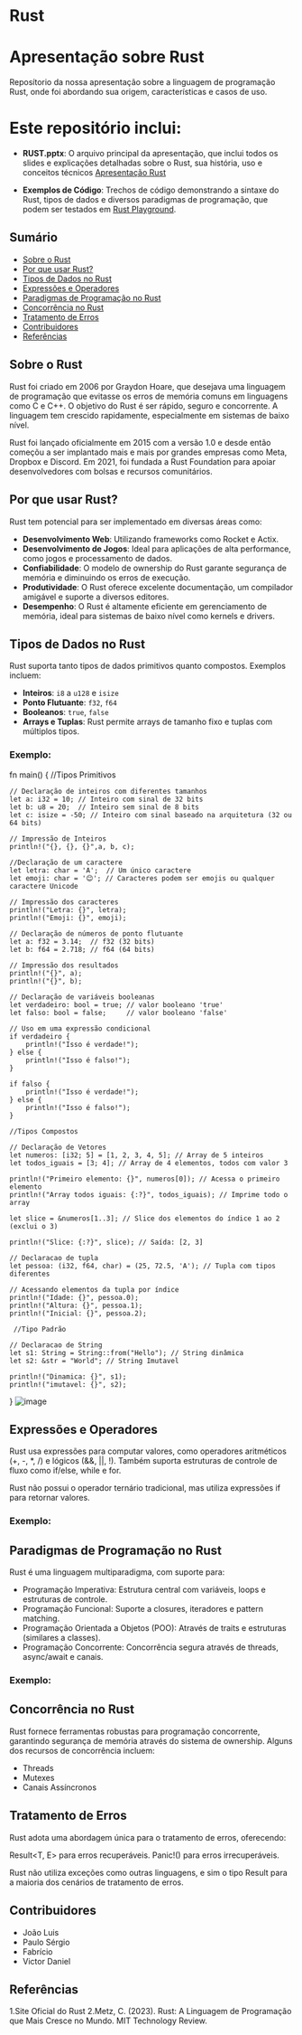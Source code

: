 # Rust
# Apresentação sobre Rust
Reposítorio da nossa apresentação sobre a linguagem de programação Rust, onde foi abordando sua origem, características e casos de uso.

# Este repositório inclui:
- **RUST.pptx**: O arquivo principal da apresentação, que inclui todos os slides e explicações detalhadas sobre o Rust, sua história, uso e conceitos técnicos [Apresentação Rust](https://docs.google.com/presentation/d/13EIbcE18h3AD82ldQS1uh_MQkdh1UbAG1zkTpLF8v3w/edit?usp=sharing)

- **Exemplos de Código**: Trechos de código demonstrando a sintaxe do Rust, tipos de dados e diversos paradigmas de programação, que podem ser testados em
[Rust Playground](https://play.rust-lang.org/).

## Sumário
- [Sobre o Rust](#sobre-o-rust)
- [Por que usar Rust?](#por-que-usar-rust)
- [Tipos de Dados no Rust](#tipos-de-dados-no-rust)
- [Expressões e Operadores](#expressões-e-operadores)
- [Paradigmas de Programação no Rust](#paradigmas-de-programação-no-rust)
- [Concorrência no Rust](#concorrência-no-rust)
- [Tratamento de Erros](#tratamento-de-erros)
- [Contribuidores](#contribuidores)
- [Referências](#referências)

## Sobre o Rust
Rust foi criado em 2006 por Graydon Hoare, que desejava uma linguagem de programação que evitasse os erros de memória comuns em linguagens como C e C++. O objetivo do Rust é ser rápido, seguro e concorrente. A linguagem tem crescido rapidamente, especialmente em sistemas de baixo nível.

Rust foi lançado oficialmente em 2015 com a versão 1.0 e desde então começõu a ser implantado mais e mais por grandes empresas como Meta, Dropbox e Discord. Em 2021, foi fundada a Rust Foundation para apoiar desenvolvedores com bolsas e recursos comunitários.

## Por que usar Rust?
Rust tem potencial para ser implementado em diversas áreas como:

- **Desenvolvimento Web**: Utilizando frameworks como Rocket e Actix.
- **Desenvolvimento de Jogos**: Ideal para aplicações de alta performance, como jogos e processamento de dados.
- **Confiabilidade**: O modelo de ownership do Rust garante segurança de memória e diminuindo os erros de execução.
- **Produtividade**: O Rust oferece excelente documentação, um compilador amigável e suporte a diversos editores.
- **Desempenho**: O Rust é altamente eficiente em gerenciamento de memória, ideal para sistemas de baixo nível como kernels e drivers.

## Tipos de Dados no Rust
Rust suporta tanto tipos de dados primitivos quanto compostos. Exemplos incluem:

- **Inteiros**: `i8` a `u128` e `isize`
- **Ponto Flutuante**: `f32`, `f64`
- **Booleanos**: `true`, `false`
- **Arrays e Tuplas**: Rust permite arrays de tamanho fixo e tuplas com múltiplos tipos.
### Exemplo:
fn main() {
    //Tipos Primitivos
    
    // Declaração de inteiros com diferentes tamanhos
    let a: i32 = 10; // Inteiro com sinal de 32 bits
    let b: u8 = 20;  // Inteiro sem sinal de 8 bits
    let c: isize = -50; // Inteiro com sinal baseado na arquitetura (32 ou 64 bits)
    
    // Impressão de Inteiros
    println!("{}, {}, {}",a, b, c);
    
    //Declaração de um caractere
    let letra: char = 'A';  // Um único caractere
    let emoji: char = '😊'; // Caracteres podem ser emojis ou qualquer caractere Unicode

    // Impressão dos caracteres
    println!("Letra: {}", letra);
    println!("Emoji: {}", emoji);
    
    // Declaração de números de ponto flutuante
    let a: f32 = 3.14;  // f32 (32 bits)
    let b: f64 = 2.718; // f64 (64 bits)
    
    // Impressão dos resultados
    println!("{}", a);
    println!("{}", b);
    
    // Declaração de variáveis booleanas
    let verdadeiro: bool = true; // valor booleano 'true'
    let falso: bool = false;     // valor booleano 'false'

    // Uso em uma expressão condicional
    if verdadeiro {
        println!("Isso é verdade!");
    } else {
        println!("Isso é falso!");
    }
    
    if falso {
        println!("Isso é verdade!");
    } else {
        println!("Isso é falso!");
    }

    //Tipos Compostos
    
    // Declaração de Vetores
    let numeros: [i32; 5] = [1, 2, 3, 4, 5]; // Array de 5 inteiros
    let todos_iguais = [3; 4]; // Array de 4 elementos, todos com valor 3

    println!("Primeiro elemento: {}", numeros[0]); // Acessa o primeiro elemento
    println!("Array todos iguais: {:?}", todos_iguais); // Imprime todo o array
    
    let slice = &numeros[1..3]; // Slice dos elementos do índice 1 ao 2 (exclui o 3)

    println!("Slice: {:?}", slice); // Saída: [2, 3]
    
    // Declaracao de tupla
    let pessoa: (i32, f64, char) = (25, 72.5, 'A'); // Tupla com tipos diferentes

    // Acessando elementos da tupla por índice
    println!("Idade: {}", pessoa.0);
    println!("Altura: {}", pessoa.1);
    println!("Inicial: {}", pessoa.2);
    
     //Tipo Padrão

    // Declaracao de String
    let s1: String = String::from("Hello"); // String dinâmica
    let s2: &str = "World"; // String Imutavel
    
    println!("Dinamica: {}", s1);
    println!("imutavel: {}", s2);
}
![image](https://github.com/user-attachments/assets/18edf3a7-76f6-4346-a5f1-185b1f036f6a)

## Expressões e Operadores
Rust usa expressões para computar valores, como operadores aritméticos (+, -, *, /) e lógicos (&&, ||, !). Também suporta estruturas de controle de fluxo como if/else, while e for.

Rust não possui o operador ternário tradicional, mas utiliza expressões if para retornar valores.

### Exemplo:

## Paradigmas de Programação no Rust
Rust é uma linguagem multiparadigma, com suporte para:

- Programação Imperativa: Estrutura central com variáveis, loops e estruturas de controle.
- Programação Funcional: Suporte a closures, iteradores e pattern matching.
- Programação Orientada a Objetos (POO): Através de traits e estruturas (similares a classes).
- Programação Concorrente: Concorrência segura através de threads, async/await e canais.

### Exemplo:

## Concorrência no Rust
Rust fornece ferramentas robustas para programação concorrente, garantindo segurança de memória através do sistema de ownership. Alguns dos recursos de concorrência incluem:

- Threads
- Mutexes
- Canais Assíncronos

## Tratamento de Erros
Rust adota uma abordagem única para o tratamento de erros, oferecendo:

Result<T, E> para erros recuperáveis.
Panic!() para erros irrecuperáveis.

Rust não utiliza exceções como outras linguagens, e sim o tipo Result para a maioria dos cenários de tratamento de erros.

## Contribuidores
- João Luis
- Paulo Sérgio
- Fabrício
- Victor Daniel

## Referências
1.Site Oficial do Rust
2.Metz, C. (2023). Rust: A Linguagem de Programação que Mais Cresce no Mundo. MIT Technology Review.
